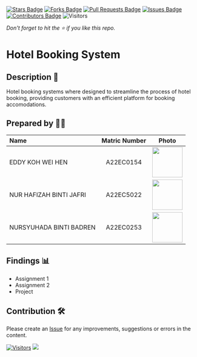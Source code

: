 [![Stars Badge](https://img.shields.io/github/stars/jjn7702/SECJ2013-DSA)](https://github.com/jjn7702/SECJ2013-DSA/Submission/Sample/stargazers)
[![Forks Badge](https://img.shields.io/github/forks/jjn7702/SECJ2013-DSA)](https://github.com/jjn7702/SECJ2013-DSA/Submission/Sample/network/members)
[![Pull Requests Badge](https://img.shields.io/github/issues-pr/jjn7702/SECJ2013-DSA)](https://github.com/jjn7702/SECJ2013-DSA/Submission/Sample/pulls)
[![Issues Badge](https://img.shields.io/github/issues/jjn7702/SECJ2013-DSA)](https://github.com/jjn7702/SECJ2013-DSA/Submission/Sample/issues)
[![Contributors Badge](https://img.shields.io/github/contributors/jjn7702/SECJ2013-DSA?color=2b9348)](https://github.com/jjn7702/SECJ2013-DSA/Submission/Sample/graphs/contributors)
![Visitors](https://api.visitorbadge.io/api/visitors?path=https%3A%2F%2Fgithub.com%2Fjjn7702%2FSECJ2013-DSA%2FSubmission%2FSample&labelColor=%23d9e3f0&countColor=%23697689&style=flat)

_Don't forget to hit the :star: if you like this repo._

# Hotel Booking System

## Description 📝

Hotel booking systems where designed to streamline the process of hotel booking, providing customers with an efficient platform for booking accomodations.

## Prepared by 🧑‍💻

| Name             | Matric Number | Photo                                                         |
| :---------------- | :-------------: | :------------------------------------------------------------: |
| EDDY KOH WEI HEN   | A22EC0154       | <a href="https://github.com/jjn7702/SECJ2013-DSA/blob/main/Submission/sec04/The%20Trio/Images/Eddy.jpg" title="Icon by Trazobanana"><img src="./Images/boy_4537038.png" width=80px, height=80px>     |
| NUR HAFIZAH BINTI JAFRI | A22EC5022        | <a href="https://www.freepik.com/icon/graduated_4537051" title="Icon by Trazobanana"><img src="./Images/girl_4537097.png" width=80px, height=80px>         |
| NURSYUHADA BINTI BADREN      | A22EC0253       | <a href="https://www.freepik.com/icon/graduated_4537051" title="Icon by Trazobanana"><img src="./Images/boy_4537022.png" width=80px, height=80px>         |


## Findings 📊

- Assignment 1
- Assignment 2
- Project

## Contribution 🛠️
Please create an [Issue](https://github.com/jjn7702/SECJ2013-DSA/Submission/Sample/issues) for any improvements, suggestions or errors in the content.

[![Visitors](https://api.visitorbadge.io/api/visitors?path=https%3A%2F%2Fgithub.com%2Fjjn7702&labelColor=%23697689&countColor=%23555555&style=plastic)](https://visitorbadge.io/status?path=https%3A%2F%2Fgithub.com%2Fjjn7702)
![](https://hit.yhype.me/github/profile?user_id=81284918)
